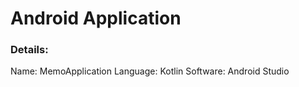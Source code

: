 # Android Application

### Details:

Name: MemoApplication
Language: Kotlin
Software: Android Studio
